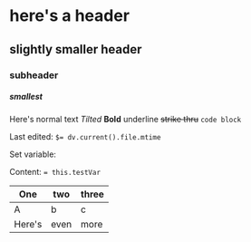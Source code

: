 # here's a header
## slightly smaller header
### subheader
##### smallest
Here's normal text
*Tilted*
**Bold**
underline
~~strike thru~~
`code block`




Last edited: `$= dv.current().file.mtime`


Set variable: <!-- (testVar:: testContent) -->

Content: `= this.testVar`




| One | two | three|
| - | - | - |
| A | b | c |
| Here's | even | more |
